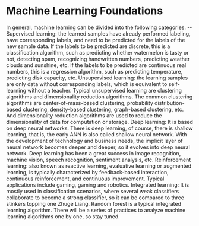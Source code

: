 # Machine Learning Foundations

In general, machine learning can be divided into the following categories.
-- Supervised learning: the learned samples have already performed labeling, have corresponding labels, and need to be predicted for the labels of the new sample data. If the labels to be predicted are discrete, this is a classification algorithm, such as predicting whether watermelon is tasty or not, detecting spam, recognizing handwritten numbers, predicting weather clouds and sunshine, etc. If the labels to be predicted are continuous real numbers, this is a regression algorithm, such as predicting temperature, predicting disk capacity, etc.
Unsupervised learning: the learning samples are only data without corresponding labels, which is equivalent to self-learning without a teacher. Typical unsupervised learning are clustering algorithms and dimensionality reduction algorithms. The common clustering algorithms are center-of-mass-based clustering, probability distribution-based clustering, density-based clustering, graph-based clustering, etc. And dimensionality reduction algorithms are used to reduce the dimensionality of data for computation or storage.
Deep learning: It is based on deep neural networks. There is deep learning, of course, there is shallow learning, that is, the early ANN is also called shallow neural network. With the development of technology and business needs, the implicit layer of neural network becomes deeper and deeper, so it evolves into deep neural network. Deep learning has been a great success in image recognition, machine vision, speech recognition, sentiment analysis, etc.
Reinforcement learning: also known as reactive learning, evaluative learning or augmented learning, is typically characterized by feedback-based interaction, continuous reinforcement, and continuous improvement. Typical applications include gaming, gaming and robotics.
Integrated learning: It is mostly used in classification scenarios, where several weak classifiers collaborate to become a strong classifier, so it can be compared to three stinkers topping one Zhuge Liang. Random forest is a typical integrated learning algorithm.
There will be a series of practices to analyze machine learning algorithms one by one, so stay tuned.


